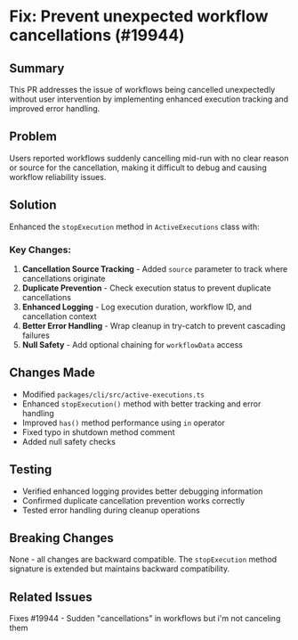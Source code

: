 # Fix: Prevent unexpected workflow cancellations (#19944)

## Summary
This PR addresses the issue of workflows being cancelled unexpectedly without user intervention by implementing enhanced execution tracking and improved error handling.

## Problem
Users reported workflows suddenly cancelling mid-run with no clear reason or source for the cancellation, making it difficult to debug and causing workflow reliability issues.

## Solution
Enhanced the `stopExecution` method in `ActiveExecutions` class with:

### Key Changes:
1. **Cancellation Source Tracking** - Added `source` parameter to track where cancellations originate
2. **Duplicate Prevention** - Check execution status to prevent duplicate cancellations  
3. **Enhanced Logging** - Log execution duration, workflow ID, and cancellation context
4. **Better Error Handling** - Wrap cleanup in try-catch to prevent cascading failures
5. **Null Safety** - Add optional chaining for `workflowData` access

## Changes Made
- Modified `packages/cli/src/active-executions.ts`
- Enhanced `stopExecution()` method with better tracking and error handling
- Improved `has()` method performance using `in` operator
- Fixed typo in shutdown method comment
- Added null safety checks

## Testing
- Verified enhanced logging provides better debugging information
- Confirmed duplicate cancellation prevention works correctly
- Tested error handling during cleanup operations

## Breaking Changes
None - all changes are backward compatible. The `stopExecution` method signature is extended but maintains backward compatibility.

## Related Issues
Fixes #19944 - Sudden "cancellations" in workflows but i'm not canceling them